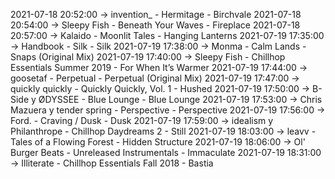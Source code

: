 2021-07-18 20:52:00 -> invention_ - Hermitage - Birchvale
2021-07-18 20:54:00 -> Sleepy Fish - Beneath Your Waves - Fireplace
2021-07-18 20:57:00 -> Kalaido - Moonlit Tales - Hanging Lanterns
2021-07-19 17:35:00 -> Handbook - Silk - Silk
2021-07-19 17:38:00 -> Monma - Calm Lands - Snaps (Original Mix)
2021-07-19 17:40:00 -> Sleepy Fish - Chillhop Essentials Summer 2019 - For When It’s Warmer
2021-07-19 17:44:00 -> goosetaf - Perpetual - Perpetual (Original Mix)
2021-07-19 17:47:00 -> quickly quickly - Quickly Quickly, Vol. 1 - Hushed
2021-07-19 17:50:00 -> B-Side y ØDYSSEE - Blue Lounge - Blue Lounge
2021-07-19 17:53:00 -> Chris Mazuera y tender spring - Perspective - Perspective
2021-07-19 17:56:00 -> Ford. - Craving / Dusk - Dusk
2021-07-19 17:59:00 -> idealism y Philanthrope - Chillhop Daydreams 2 - Still
2021-07-19 18:03:00 -> leavv - Tales of a Flowing Forest - Hidden Structure
2021-07-19 18:06:00 -> Ol' Burger Beats - Unreleased Instrumentals - Immaculate
2021-07-19 18:31:00 -> Illiterate - Chillhop Essentials Fall 2018 - Bastia
